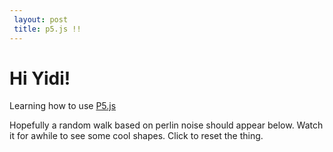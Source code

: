 ```yaml
---
 layout: post
 title: p5.js !!
---
```

# Hi Yidi!

Learning how to use [P5.js](p5js.org)

Hopefully a random walk based on perlin noise should appear below. Watch it for awhile to see some cool shapes.
Click to reset the thing.

<script src="javascript/sketch.js"></script>
